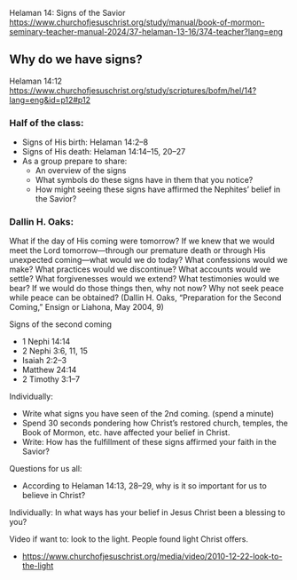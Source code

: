 
Helaman 14: Signs of the Savior
https://www.churchofjesuschrist.org/study/manual/book-of-mormon-seminary-teacher-manual-2024/37-helaman-13-16/374-teacher?lang=eng


## Why do we have signs?
Helaman 14:12
https://www.churchofjesuschrist.org/study/scriptures/bofm/hel/14?lang=eng&id=p12#p12


### Half of the class:
- Signs of His birth: Helaman 14:2–8
- Signs of His death: Helaman 14:14–15, 20–27
- As a group prepare to share: 
  - An overview of the signs
  - What symbols do these signs have in them that you notice? 
  - How might seeing these signs have affirmed the Nephites’ belief in the Savior?


### Dallin H. Oaks:
What if the day of His coming were tomorrow? If we knew that we would meet the Lord tomorrow—through our premature death or through His unexpected coming—what would we do today? What confessions would we make? What practices would we discontinue? What accounts would we settle? What forgivenesses would we extend? What testimonies would we bear?
If we would do those things then, why not now? Why not seek peace while peace can be obtained? (Dallin H. Oaks, “Preparation for the Second Coming,” Ensign or Liahona, May 2004, 9)

Signs of the second coming
- 1 Nephi 14:14
- 2 Nephi 3:6, 11, 15
- Isaiah 2:2–3
- Matthew 24:14
- 2 Timothy 3:1–7


Individually: 
- Write what signs you have seen of the 2nd coming. (spend a minute)
- Spend 30 seconds pondering how Christ’s restored church, temples, the Book of Mormon, etc. have affected your belief in Christ.
- Write: How has the fulfillment of these signs affirmed your faith in the Savior?

Questions for us all:
- According to Helaman 14:13, 28–29, why is it so important for us to believe in Christ?

Individually: In what ways has your belief in Jesus Christ been a blessing to you?


Video if want to: look to the light. People found light Christ offers. 
- https://www.churchofjesuschrist.org/media/video/2010-12-22-look-to-the-light

